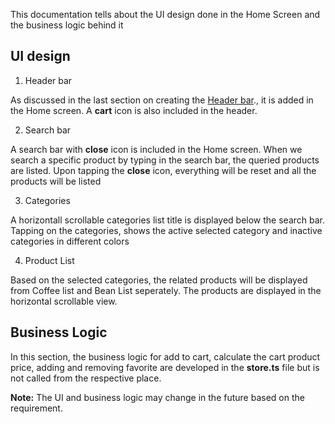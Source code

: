 This documentation tells about the UI design done in the Home Screen and the business logic behind it

## UI design

1. Header bar

As discussed in the last section on creating the [Header bar](./EnvironmentSetup.md)., it is added in the Home screen. A **cart** icon is also included in the header.

2. Search bar

A search bar with **close** icon is included in the Home screen. When we search a specific product by typing in the search bar, the queried products are listed. Upon tapping the **close** icon, everything will be reset and all the products will be listed

3. Categories

A horizontall scrollable categories list title is displayed below the search bar. Tapping on the categories, shows the active selected category and inactive categories in different colors

4. Product List

Based on the selected categories, the related products will be displayed from Coffee list and Bean List seperately. The products are displayed in the horizontal scrollable view.

## Business Logic

In this section, the business logic for add to cart, calculate the cart product price, adding and removing favorite are developed in the **store.ts** file but is not called from the respective place.

**Note:** The UI and business logic may change in the future based on the requirement.
